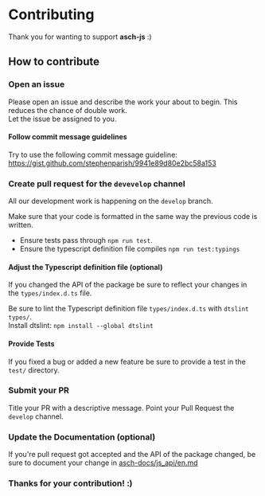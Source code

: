 # Contributing

Thank you for wanting to support __asch-js__ :)

## How to contribute

### Open an issue

Please open an issue and describe the work your about to begin. This reduces the chance of double work.  
Let the issue be assigned to you.

#### Follow commit message guidelines

Try to use the following commit message guideline: https://gist.github.com/stephenparish/9941e89d80e2bc58a153

### Create pull request for the `devevelop` channel

All our development work is happening on the `develop` branch.

Make sure that your code is formatted in the same way the previous code is written.

- Ensure tests pass through `npm run test`.
- Ensure the typescript definition file compiles `npm run test:typings`

#### Adjust the Typescript definition file (optional)

If you changed the API of the package be sure to reflect your changes in the `types/index.d.ts` file.

Be sure to lint the Typescript definition file `types/index.d.ts` with `dtslint types/`.  
Install dtslint: `npm install --global dtslint`

#### Provide Tests

If you fixed a bug or added a new feature be sure to provide a test in the `test/` directory.

### Submit your PR

Title your PR with a descriptive message. Point your Pull Request the `develop` channel.

### Update the Documentation (optional)

If you're pull request got accepted and the API of the package changed, be sure to document your change in [asch-docs/js_api/en.md](https://github.com/AschPlatform/asch-docs/blob/master/js_api/en.md)

### Thanks for your contribution! :)

